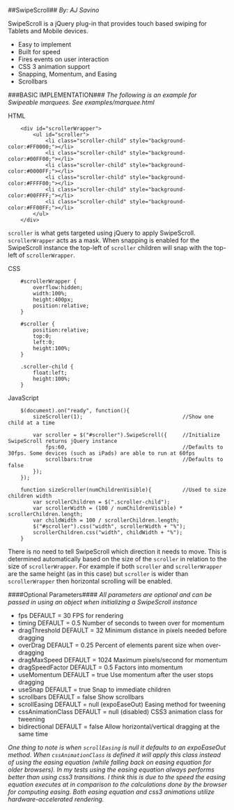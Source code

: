 ##SwipeScroll##
*By: AJ Savino*

SwipeScroll is a jQuery plug-in that provides touch based swiping for Tablets and Mobile devices.

* Easy to implement
* Built for speed
* Fires events on user interaction
* CSS 3 animation support
* Snapping, Momentum, and Easing
* Scrollbars

###BASIC IMPLEMENTATION###
*The following is an example for Swipeable marquees. See examples/marquee.html*

HTML
```
	<div id="scrollerWrapper">
		<ul id="scroller">
			<li class="scroller-child" style="background-color:#FF0000;"></li>
			<li class="scroller-child" style="background-color:#00FF00;"></li>
			<li class="scroller-child" style="background-color:#0000FF;"></li>
			<li class="scroller-child" style="background-color:#FFFF00;"></li>
			<li class="scroller-child" style="background-color:#00FFFF;"></li>
			<li class="scroller-child" style="background-color:#FF00FF;"></li>
		</ul>
	</div>
```
`scroller` is what gets targeted using jQuery to apply SwipeScroll.
`scrollerWrapper` acts as a mask.
When snapping is enabled for the SwipeScroll instance the top-left of `scroller` children will snap with the top-left of `scrollerWrapper`.

CSS
```
	#scrollerWrapper {
		overflow:hidden;
		width:100%;
		height:400px;
		position:relative;
	}
	
	#scroller {
		position:relative;
		top:0;
		left:0;
		height:100%;
	}
	
	.scroller-child {
		float:left;
		height:100%;
	}
```

JavaScript
```
	$(document).on("ready", function(){
		sizeScroller(1);								//Show one child at a time

		var scroller = $("#scroller").SwipeScroll({ 	//Initialize SwipeScroll returns jQuery instance
			fps:60,										//Defaults to 30fps. Some devices (such as iPads) are able to run at 60fps
			scrollbars:true								//Defaults to false
		});
	});
	
	function sizeScroller(numChildrenVisible){			//Used to size children width
		var scrollerChildren = $(".scroller-child");
		var scrollerWidth = (100 / numChildrenVisible) * scrollerChildren.length;
		var childWidth = 100 / scrollerChildren.length;
		$("#scroller").css("width", scrollerWidth + "%");
		scrollerChildren.css("width", childWidth + "%");
	}
```
There is no need to tell SwipeScroll which direction it needs to move. This is determined automatically based on the size of the `scroller` in relation to the size of `scrollerWrapper`. For example if both `scroller` and `scrollerWrapper` are the same height (as in this case) but `scroller` is wider than `scrollerWrapper` then horizontal scrolling will be enabled.

####Optional Parameters####
*All parameters are optional and can be passed in using an object when initializing a SwipeScroll instance*

* fps					DEFAULT = 30					FPS for rendering
* timing				DEFAULT = 0.5					Number of seconds to tween over for momentum
* dragThreshold			DEFAULT = 32					Minimum distance in pixels needed before dragging
* overDrag				DEFAULT = 0.25					Percent of elements parent size when over-dragging
* dragMaxSpeed			DEFAULT = 1024					Maximum pixels/second for momentum
* dragSpeedFactor		DEFAULT = 0.5					Factors into momentum
* useMomentum			DEFAULT = true					Use momentum after the user stops dragging
* useSnap				DEFAULT = true					Snap to immediate children
* scrollbars			DEFAULT = false					Show scrollbars
* scrollEasing			DEFAULT = null (expoEaseOut)	Easing method for tweening
* cssAnimationClass		DEFAULT = null (disabled)		CSS3 animation class for tweening
* bidirectional			DEFAULT = false					Allow horizontal/vertical dragging at the same time

*One thing to note is when `scrollEasing` is null it defaults to an expoEaseOut method. When `cssAnimationClass` is defined it will apply this class instead of using the easing equation (while falling back on easing equation for older browsers). In my tests using the easing equation always performs better than using css3 transitions. I think this is due to the speed the easing equation executes at in comparison to the calculations done by the browser for computing easing. Both easing equation and css3 animations utilize hardware-accelerated rendering.*